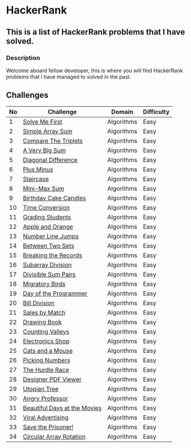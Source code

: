 # HackerRank

## This is a list of HackerRank problems that I have solved.

### Description

Welcome aboard fellow developer, this is where you will find HackerRank problems that I have managed to solved in the past.

## Challenges

| No  | Challenge                                                                                    | Domain     | Difficulty |
| --- | -------------------------------------------------------------------------------------------- | ---------- | ---------- |
| 1   | [Solve Me First](problem_solving/algorithms/easy/solve_me_first)                             | Algorithms | Easy       |
| 2   | [Simple Array Sum](problem_solving/algorithms/easy/simple_array_sum)                         | Algorithms | Easy       |
| 3   | [Compare The Triplets](problem_solving/algorithms/easy/compare_the_triplets)                 | Algorithms | Easy       |
| 4   | [A Very Big Sum](problem_solving/algorithms/easy/a_very_big_sum)                             | Algorithms | Easy       |
| 5   | [Diagonal Difference](problem_solving/algorithms/easy/diagonal_difference)                   | Algorithms | Easy       |
| 6   | [Plus Minus](problem_solving/algorithms/easy/plus_minus)                                     | Algorithms | Easy       |
| 7   | [Staircase](problem_solving/algorithms/easy/staircase)                                       | Algorithms | Easy       |
| 8   | [Mini-Max Sum](problem_solving/algorithms/easy/min_max_sum)                                  | Algorithms | Easy       |
| 9   | [Birthday Cake Candles](problem_solving/algorithms/easy/birthday_cake_candles)               | Algorithms | Easy       |
| 10  | [Time Conversion](problem_solving/algorithms/easy/time_conversion)                           | Algorithms | Easy       |
| 11  | [Grading Students](problem_solving/algorithms/easy/grading_students)                         | Algorithms | Easy       |
| 12  | [Apple and Orange](problem_solving/algorithms/easy/apple_and_orange)                         | Algorithms | Easy       |
| 13  | [Number Line Jumps](problem_solving/algorithms/easy/number_line_jumps)                       | Algorithms | Easy       |
| 14  | [Between Two Sets](problem_solving/algorithms/easy/between_two_sets)                         | Algorithms | Easy       |
| 15  | [Breaking the Records](problem_solving/algorithms/easy/breaking_the_records)                 | Algorithms | Easy       |
| 16  | [Subarray Division](problem_solving/algorithms/easy/subarray_division)                       | Algorithms | Easy       |
| 17  | [Divisible Sum Pairs](problem_solving/algorithms/easy/divisible_sum_pairs)                   | Algorithms | Easy       |
| 18  | [Migratory Birds](problem_solving/algorithms/easy/migratory_birds)                           | Algorithms | Easy       |
| 19  | [Day of the Programmer](problem_solving/algorithms/easy/day_of_the_programmer)               | Algorithms | Easy       |
| 20  | [Bill Division](problem_solving/algorithms/easy/bill_division)                               | Algorithms | Easy       |
| 21  | [Sales by Match](problem_solving/algorithms/easy/sales_by_match)                             | Algorithms | Easy       |
| 22  | [Drawing Book](problem_solving/algorithms/easy/drawing_book)                                 | Algorithms | Easy       |
| 23  | [Counting Valleys](problem_solving/algorithms/easy/counting_valleys)                         | Algorithms | Easy       |
| 24  | [Electronics Shop](problem_solving/algorithms/easy/electronics_shop)                         | Algorithms | Easy       |
| 25  | [Cats and a Mouse](problem_solving/algorithms/easy/cats_and_a_mouse)                         | Algorithms | Easy       |
| 26  | [Picking Numbers](problem_solving/algorithms/easy/picking_numbers)                           | Algorithms | Easy       |
| 27  | [The Hurdle Race](problem_solving/algorithms/easy/the_hurdle_race)                           | Algorithms | Easy       |
| 28  | [Designer PDF Viewer](problem_solving/algorithms/easy/designer_pdf_viewer)                   | Algorithms | Easy       |
| 29  | [Utopian Tree](problem_solving/algorithms/easy/utopian_tree)                                 | Algorithms | Easy       |
| 30  | [Angry Professor](problem_solving/algorithms/easy/angry_professor)                           | Algorithms | Easy       |
| 31  | [Beautiful Days at the Movies](problem_solving/algorithms/easy/beautiful_days_at_the_movies) | Algorithms | Easy       |
| 32  | [Viral Advertising](problem_solving/algorithms/easy/viral_advertising)                       | Algorithms | Easy       |
| 33  | [Save the Prisoner!](problem_solving/algorithms/easy/save_the_prisoner)                      | Algorithms | Easy       |
| 34  | [Circular Array Rotation](problem_solving/algorithms/easy/circular_array_rotation)           | Algorithms | Easy       |
